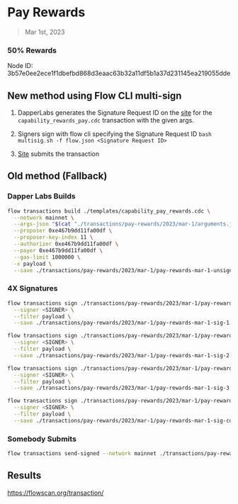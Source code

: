 # Pay Rewards
> Mar 1st, 2023

### 50% Rewards
Node ID: 3b57e0ee2ece1f1dbefbd868d3eaac63b32a11df5b1a37d231145ea219055dde

## New method using Flow CLI multi-sign

1. DapperLabs generates the Signature Request ID on the [site](https://flow-multisig-git-service-account-onflow.vercel.app/mainnet?type=serviceAccount&name=capability_pay_rewards.cdc&param=%5B%7B%22type%22:%22UFix64%22,%22value%22:%221323975.0%22%7D,%7B%22type%22:%22Dictionary%22,%22value%22:%5B%7B%22key%22:%7B%22type%22:%22String%22,%22value%22:%223b57e0ee2ece1f1dbefbd868d3eaac63b32a11df5b1a37d231145ea219055dde%22%7D,%22value%22:%7B%22type%22:%22UFix64%22,%22value%22:%220.5%22%7D%7D%5D%7D%5D&acct=0xe467b9dd11fa00df&limit=1000000) for the `capability_rewards_pay.cdc` transaction with the given args.

2. Signers sign with flow cli specifying the Signature Request ID
`bash multisig.sh -f flow.json <Signature Request ID>`

3. [Site](https://flow-multisig-git-service-account-onflow.vercel.app/mainnet) submits the transaction

## Old method (Fallback)

### Dapper Labs Builds

```sh
flow transactions build ./templates/capability_pay_rewards.cdc \
  --network mainnet \
  --args-json "$(cat "./transactions/pay-rewards/2023/mar-1/arguments.json")" \
  --proposer 0xe467b9dd11fa00df \
  --proposer-key-index 11 \
  --authorizer 0xe467b9dd11fa00df \
  --payer 0xe467b9dd11fa00df \
  --gas-limit 1000000 \
  -x payload \
  --save ./transactions/pay-rewards/2023/mar-1/pay-rewards-mar-1-unsigned.rlp
```

### 4X Signatures

```sh
flow transactions sign ./transactions/pay-rewards/2023/mar-1/pay-rewards-mar-1-unsigned.rlp \
  --signer <SIGNER> \
  --filter payload \
  --save ./transactions/pay-rewards/2023/mar-1/pay-rewards-mar-1-sig-1.rlp
```

```sh
flow transactions sign ./transactions/pay-rewards/2023/mar-1/pay-rewards-mar-1-sig-1.rlp \
  --signer <SIGNER> \
  --filter payload \
  --save ./transactions/pay-rewards/2023/mar-1/pay-rewards-mar-1-sig-2.rlp
```

```sh
flow transactions sign ./transactions/pay-rewards/2023/mar-1/pay-rewards-mar-1-sig-2.rlp \
  --signer <SIGNER> \
  --filter payload \
  --save ./transactions/pay-rewards/2023/mar-1/pay-rewards-mar-1-sig-3.rlp
```

```sh
flow transactions sign ./transactions/pay-rewards/2023/mar-1/pay-rewards-mar-1-sig-3.rlp \
  --signer <SIGNER> \
  --filter payload \
  --save ./transactions/pay-rewards/2023/mar-1/pay-rewards-mar-1-sig-complete.rlp
```

### Somebody Submits

```sh
flow transactions send-signed --network mainnet ./transactions/pay-rewards/2023/mar-1/pay-rewards-mar-1-sig-complete.rlp
```

## Results


https://flowscan.org/transaction/
